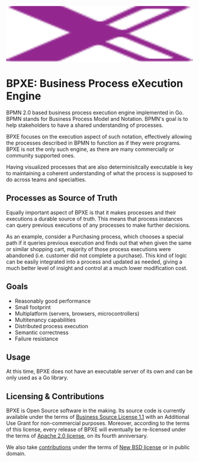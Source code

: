 <img src="https://github.com/bpxe/bpxe/blob/master/logo.svg" width="100%" height="150">

# BPXE: Business Process eXecution Engine

BPMN 2.0 based business process execution engine implemented in Go. BPMN stands
for Business Process Model and Notation. BPMN's goal is to help stakeholders to
have a shared understanding of processes.

BPXE focuses on the execution aspect of such notation, effectively allowing the
processes described in BPMN to function as if they were programs. BPXE is not
the only such engine, as there are many commercially or community supported
ones.

Having visualized processes that are also determinisitcally executable is key to
maintaining a coherent understanding of what the process is supposed to do across
teams and specialties.

## Processes as Source of Truth

Equally important aspect of BPXE is that it makes processes and their executions
a durable source of truth. This means that process instances can query previous
executions of any processes to make further decisions.

As an example, consider a Purchasing process, which chooses a special path if it
queries previous execution and finds out that when given the same or similar shopping
cart, majority of those process executions were abandoned (i.e. customer did not complete
a purchase). This kind of logic can be easily integrated into a process and updated as needed,
giving a much better level of insight and control at a much lower modification cost.

## Goals

* Reasonably good performance
* Small footprint
* Multiplatform (servers, browsers, microcontrollers)
* Multitenancy capabilities
* Distributed process execution
* Semantic correctness
* Failure resistance

## Usage

At this time, BPXE does not have an executable server of its own and can be only used as a Go library.

## Licensing & Contributions

BPXE is Open Source software in the making. Its source code is currently
available under the terms of [Business Source License 1.1](LICENSE) with an
Additional Use Grant for non-commercial purposes. Moreover, according to the
terms of this license, every release of BPXE will eventually be re-licensed
under the terms of [Apache 2.0 license](licenses/LICENSE-Apache-2.0), on its
fourth anniversary.

We also take [contributions](CONTRIBUTING.md) under the terms of [New BSD
license](licenses/LICENSE-BSD-3-Clause) or in public domain.

